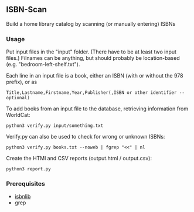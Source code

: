 ## ISBN-Scan

Build a home library catalog by scanning (or manually entering) ISBNs

### Usage

Put input files in the "input" folder. (There have to be at least two input files.) Filnames can be anything, but should probably be location-based (e.g. "bedroom-left-shelf.txt").

Each line in an input file is a book, either an ISBN (with or without the 978 prefix), or as

    Title,Lastname,Firstname,Year,Publisher(,ISBN or other identifier -- optional)

To add books from an input file to the database, retrieving information from WorldCat:

    python3 verify.py input/something.txt

Verify.py can also be used to check for wrong or unknown ISBNs:

    python3 verify.py books.txt --noweb | fgrep "<<" | nl

Create the HTMl and CSV reports (output.html / output.csv):

    python3 report.py

### Prerequisites

* [isbnlib](https://github.com/xlcnd/isbnlib)
* grep
